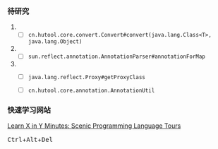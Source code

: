 ### 待研究
1. - [ ] `cn.hutool.core.convert.Convert#convert(java.lang.Class<T>, java.lang.Object)`

2. - [ ] `sun.reflect.annotation.AnnotationParser#annotationForMap`

3. - [ ] `java.lang.reflect.Proxy#getProxyClass`
   - [ ] `cn.hutool.core.annotation.AnnotationUtil`





### 快速学习网站

[Learn X in Y Minutes: Scenic Programming Language Tours](https://learnxinyminutes.com/)

<kbd>Ctrl</kbd>+<kbd>Alt</kbd>+<kbd>Del</kbd>
